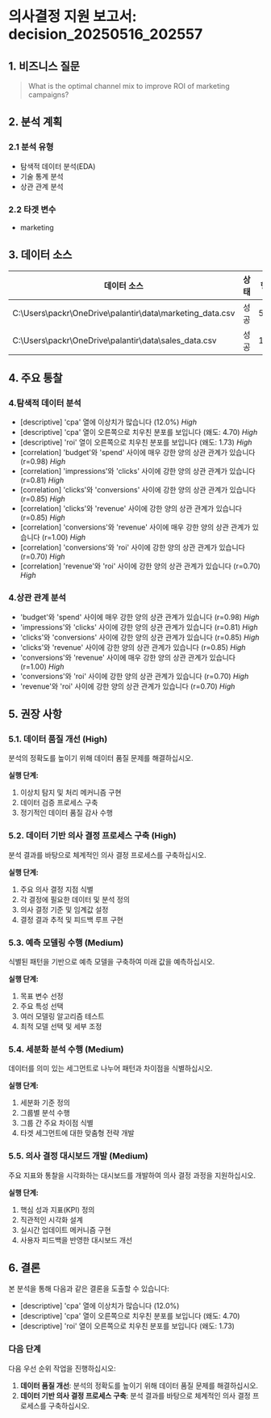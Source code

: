 # 의사결정 지원 보고서: decision_20250516_202557

## 1. 비즈니스 질문

> What is the optimal channel mix to improve ROI of marketing campaigns?

## 2. 분석 계획

### 2.1 분석 유형

- 탐색적 데이터 분석(EDA)
- 기술 통계 분석
- 상관 관계 분석

### 2.2 타겟 변수

- marketing

## 3. 데이터 소스

| 데이터 소스 | 상태 | 행 수 | 열 수 |
|------------|------|-------|-------|
| C:\Users\packr\OneDrive\palantir\data\marketing_data.csv | 성공 | 50 | 16 |
| C:\Users\packr\OneDrive\palantir\data\sales_data.csv | 성공 | 1000 | 7 |

## 4. 주요 통찰

### 4.탐색적 데이터 분석

- [descriptive] 'cpa' 열에 이상치가 많습니다 (12.0%) _High_
- [descriptive] 'cpa' 열이 오른쪽으로 치우친 분포를 보입니다 (왜도: 4.70) _High_
- [descriptive] 'roi' 열이 오른쪽으로 치우친 분포를 보입니다 (왜도: 1.73) _High_
- [correlation] 'budget'와 'spend' 사이에 매우 강한 양의 상관 관계가 있습니다 (r=0.98) _High_
- [correlation] 'impressions'와 'clicks' 사이에 강한 양의 상관 관계가 있습니다 (r=0.81) _High_
- [correlation] 'clicks'와 'conversions' 사이에 강한 양의 상관 관계가 있습니다 (r=0.85) _High_
- [correlation] 'clicks'와 'revenue' 사이에 강한 양의 상관 관계가 있습니다 (r=0.85) _High_
- [correlation] 'conversions'와 'revenue' 사이에 매우 강한 양의 상관 관계가 있습니다 (r=1.00) _High_
- [correlation] 'conversions'와 'roi' 사이에 강한 양의 상관 관계가 있습니다 (r=0.70) _High_
- [correlation] 'revenue'와 'roi' 사이에 강한 양의 상관 관계가 있습니다 (r=0.70) _High_

### 4.상관 관계 분석

- 'budget'와 'spend' 사이에 매우 강한 양의 상관 관계가 있습니다 (r=0.98) _High_
- 'impressions'와 'clicks' 사이에 강한 양의 상관 관계가 있습니다 (r=0.81) _High_
- 'clicks'와 'conversions' 사이에 강한 양의 상관 관계가 있습니다 (r=0.85) _High_
- 'clicks'와 'revenue' 사이에 강한 양의 상관 관계가 있습니다 (r=0.85) _High_
- 'conversions'와 'revenue' 사이에 매우 강한 양의 상관 관계가 있습니다 (r=1.00) _High_
- 'conversions'와 'roi' 사이에 강한 양의 상관 관계가 있습니다 (r=0.70) _High_
- 'revenue'와 'roi' 사이에 강한 양의 상관 관계가 있습니다 (r=0.70) _High_

## 5. 권장 사항

### 5.1. 데이터 품질 개선 (High)

분석의 정확도를 높이기 위해 데이터 품질 문제를 해결하십시오.

**실행 단계:**

1. 이상치 탐지 및 처리 메커니즘 구현
2. 데이터 검증 프로세스 구축
3. 정기적인 데이터 품질 감사 수행

### 5.2. 데이터 기반 의사 결정 프로세스 구축 (High)

분석 결과를 바탕으로 체계적인 의사 결정 프로세스를 구축하십시오.

**실행 단계:**

1. 주요 의사 결정 지점 식별
2. 각 결정에 필요한 데이터 및 분석 정의
3. 의사 결정 기준 및 임계값 설정
4. 결정 결과 추적 및 피드백 루프 구현

### 5.3. 예측 모델링 수행 (Medium)

식별된 패턴을 기반으로 예측 모델을 구축하여 미래 값을 예측하십시오.

**실행 단계:**

1. 목표 변수 선정
2. 주요 특성 선택
3. 여러 모델링 알고리즘 테스트
4. 최적 모델 선택 및 세부 조정

### 5.4. 세분화 분석 수행 (Medium)

데이터를 의미 있는 세그먼트로 나누어 패턴과 차이점을 식별하십시오.

**실행 단계:**

1. 세분화 기준 정의
2. 그룹별 분석 수행
3. 그룹 간 주요 차이점 식별
4. 타겟 세그먼트에 대한 맞춤형 전략 개발

### 5.5. 의사 결정 대시보드 개발 (Medium)

주요 지표와 통찰을 시각화하는 대시보드를 개발하여 의사 결정 과정을 지원하십시오.

**실행 단계:**

1. 핵심 성과 지표(KPI) 정의
2. 직관적인 시각화 설계
3. 실시간 업데이트 메커니즘 구현
4. 사용자 피드백을 반영한 대시보드 개선

## 6. 결론

본 분석을 통해 다음과 같은 결론을 도출할 수 있습니다:

- [descriptive] 'cpa' 열에 이상치가 많습니다 (12.0%)
- [descriptive] 'cpa' 열이 오른쪽으로 치우친 분포를 보입니다 (왜도: 4.70)
- [descriptive] 'roi' 열이 오른쪽으로 치우친 분포를 보입니다 (왜도: 1.73)

### 다음 단계

다음 우선 순위 작업을 진행하십시오:

1. **데이터 품질 개선**: 분석의 정확도를 높이기 위해 데이터 품질 문제를 해결하십시오.
1. **데이터 기반 의사 결정 프로세스 구축**: 분석 결과를 바탕으로 체계적인 의사 결정 프로세스를 구축하십시오.

